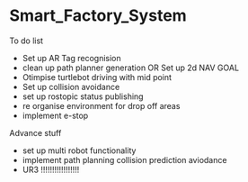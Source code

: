 # Smart_Factory_System



To do list
- Set up AR Tag recognision
- clean up path planner generation OR Set up 2d NAV GOAL
- Otimpise turtlebot driving with mid point
- Set up collision avoidance
- set up rostopic status publishing
- re organise environment for drop off areas
- implement e-stop

Advance stuff
- set up multi robot functionality
- implement path planning collision prediction aviodance
- UR3 !!!!!!!!!!!!!!!!!

